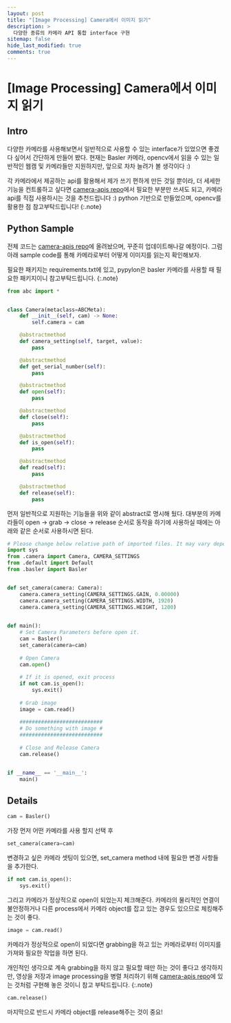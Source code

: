```yaml
---
layout: post
title: "[Image Processing] Camera에서 이미지 읽기"
description: >
  다양한 종류의 카메라 API 통합 interface 구현
sitemap: false
hide_last_modified: true
comments: true
---
```



# [Image Processing] Camera에서 이미지 읽기

## Intro
다양한 카메라를 사용해보면서 일반적으로 사용할 수 있는 interface가 있었으면 좋겠다 싶어서 간단하게 만들어 봤다.
현재는 Basler 카메라, opencv에서 읽을 수 있는 일반적인 웹캠 및 카메라들만 지원하지만, 앞으로 차차 늘려가 볼 생각이다 :)

각 카메라에서 제공하는 api를 활용해서 제가 쓰기 편하게 만든 것일 뿐이라, 더 세세한 기능을 컨트롤하고 싶다면
[camera-apis repo]에서 필요한 부분만 쓰셔도 되고, 카메라 api를 직접 사용하시는 것을 추천드립니다 :)
python 기반으로 만들었으며, opencv를 활용한 점 참고부탁드립니다!
{:.note}


## Python Sample
전체 코드는 [camera-apis repo]에 올려놨으며, 꾸준히 업데이트해나갈 예정이다.
그럼 아래 sample code를 통해 카메라로부터 어떻게 이미지를 읽는지 확인해보자. 

필요한 패키지는 requirements.txt에 있고, pypylon은 basler 카메라를 사용할 때 필요한 패키지이니 참고부탁드립니다.
{:.note}

~~~python
from abc import *


class Camera(metaclass=ABCMeta):
    def __init__(self, cam) -> None:
        self.camera = cam

    @abstractmethod
    def camera_setting(self, target, value):
        pass

    @abstractmethod
    def get_serial_number(self):
        pass

    @abstractmethod
    def open(self):
        pass

    @abstractmethod
    def close(self):
        pass

    @abstractmethod
    def is_open(self):
        pass

    @abstractmethod
    def read(self):
        pass

    @abstractmethod
    def release(self):
        pass
~~~

먼저 일반적으로 지원하는 기능들을 위와 같이 abstract로 명시해 뒀다.
대부분의 카메라들이 open -> grab -> close -> release 순서로 동작을 하기에 사용하실 때에는 아래와 같은 순서로 사용하시면 된다.

~~~python
# Please change below relative path of imported files. It may vary depending on your project.
import sys
from .camera import Camera, CAMERA_SETTINGS
from .default import Default
from .basler import Basler


def set_camera(camera: Camera):
    camera.camera_setting(CAMERA_SETTINGS.GAIN, 0.00000)
    camera.camera_setting(CAMERA_SETTINGS.WIDTH, 1920)
    camera.camera_setting(CAMERA_SETTINGS.HEIGHT, 1200)
    

def main():
    # Set Camera Parameters before open it.
    cam = Basler()
    set_camera(camera=cam)
    
    # Open Camera
    cam.open()
    
    # If it is opened, exit process
    if not cam.is_open():
        sys.exit()
    
    # Grab image
    image = cam.read()
    
    ###########################
    # Do something with image #
    ###########################
        
    # Close and Release Camera
    cam.release()


if __name__ == '__main__':
    main()
~~~

## Details

~~~python
cam = Basler()
~~~
가장 먼저 어떤 카메라를 사용 할지 선택 후

~~~python
set_camera(camera=cam)
~~~
변경하고 싶은 카메라 셋팅이 있으면, set_camera method 내에 필요한 변경 사항들을 추가한다.

~~~python
if not cam.is_open():
    sys.exit()
~~~
그리고 카메라가 정상적으로 open이 되었는지 체크해준다. 
카메라의 물리적인 연결이 불안정하거나 다른 process에서 카메라 object를 잡고 있는 경우도 있으므로 체킹해주는 것이 좋다.

~~~python
image = cam.read()
~~~
카메라가 정상적으로 open이 되었다면 grabbing을 하고 있는 카메라로부터 이미지를 가져와 필요한 작업을 하면 된다.

개인적인 생각으로 계속 grabbing을 하지 않고 필요할 때만 하는 것이 좋다고 생각하지만, 
영상을 저장과 image processing을 병렬 처리하기 위해 [camera-apis repo]에 있는 것처럼 구현해 놓은 것이니 참고 부탁드립니다.
{:.note}

~~~python
cam.release()
~~~
마지막으로 반드시 카메라 object를 release해주는 것이 중요!

<!-- links -->
[camera-apis repo]: https://github.com/devpko/camera-apis